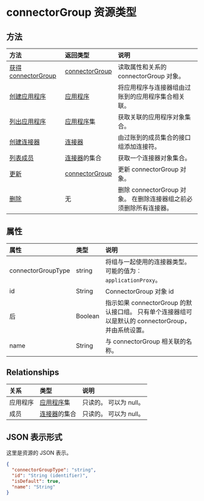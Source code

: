 # <a name="connectorgroup-resource-type"></a>connectorGroup 资源类型




## <a name="methods"></a>方法

| 方法           | 返回类型    |说明|
|:---------------|:--------|:----------|
|[获得 connectorGroup](../api/connectorgroup_get.md) | [connectorGroup](connectorgroup.md) |读取属性和关系的 connectorGroup 对象。|
|[创建应用程序](../api/connectorgroup_post_applications.md) |[应用程序](application.md)| 将应用程序与连接器组由过账到的应用程序集合相关联。|
|[列出应用程序](../api/connectorgroup_list_applications.md) |[应用程序](application.md)集| 获取关联的应用程序对象集合。|
|[创建连接器](../api/connectorgroup_post_members.md) |[连接器](connector.md)| 由过账到的成员集合的接口组添加连接符。|
|[列表成员](../api/connectorgroup_list_members.md) |[连接器](connector.md)的集合| 获取一个连接器对象集合。|
|[更新](../api/connectorgroup_update.md) | [connectorGroup](connectorgroup.md)    |更新 connectorGroup 对象。 |
|[删除](../api/connectorgroup_delete.md) | 无 |删除 connectorGroup 对象。 在删除连接器组之前必须删除所有连接器。 |

## <a name="properties"></a>属性
| 属性     | 类型   |说明|
|:---------------|:--------|:----------|
|connectorGroupType|string| 将组与一起使用的连接器类型。 可能的值为︰ `applicationProxy`。|
|id|String| ConnectorGroup 对象 id|
|后|Boolean| 指示如果 connectorGroup 的默认接口组。 只有单个连接器组可以是默认的 connectorGroup，并由系统设置。|
|name|String| 与 connectorGroup 相关联的名称。|

## <a name="relationships"></a>Relationships
| 关系 | 类型   |说明|
|:---------------|:--------|:----------|
|应用程序|[应用程序](application.md)集| 只读的。 可以为 null。|
|成员|[连接器](connector.md)的集合| 只读的。 可以为 null。|

## <a name="json-representation"></a>JSON 表示形式

这里是资源的 JSON 表示。

<!-- {
  "blockType": "resource",
  "optionalProperties": [

  ],
  "@odata.type": "microsoft.graph.connectorGroup"
}-->

```json
{
  "connectorGroupType": "string",
  "id": "String (identifier)",
  "isDefault": true,
  "name": "String"
}

```

<!-- uuid: 8fcb5dbc-d5aa-4681-8e31-b001d5168d79
2015-10-25 14:57:30 UTC -->
<!-- {
  "type": "#page.annotation",
  "description": "connectorGroup resource",
  "keywords": "",
  "section": "documentation",
  "tocPath": ""
}-->
